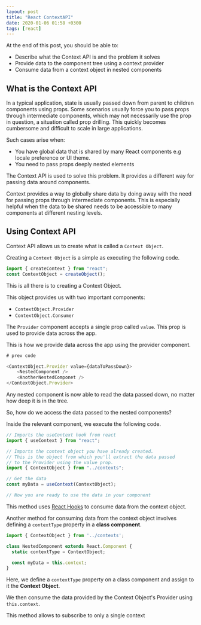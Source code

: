 ```yaml
---
layout: post
title: "React ContextAPI"
date: 2020-01-06 01:58 +0300
tags: [react]
---
```


At the end of this post, you should be able to:

- Describe what the Context API is and the problem it solves
- Provide data to the component tree using a context provider
- Consume data from a context object in nested components

## What is the Context API

In a typical application, state is usually passed down from parent to children
components using props. Some scenarios usually force you to pass props through intermediate
components, which may not necessarily use the prop in question, a situation called prop drilling.
This quickly becomes cumbersome and difficult to scale in large applications.

Such cases arise when:

- You have global data that is shared by many React components e.g locale preference or UI theme.
- You need to pass props deeply nested elements

The Context API is used to solve this problem. It provides a different way for passing
data around components.

Context provides a way to globally share data by doing away with the need for
passing props through intermediate components. This is especially helpful when
the data to be shared needs to be accessible to many components at different nesting
levels.

## Using Context API

Context API allows us to create what is called a `Context Object`.

Creating a `Context Object` is a simple as executing the following code.

```js
import { createContext } from "react";
const ContextObject = createObject();
```

This is all there is to creating a Context Object.

This object provides us with two important components:

- `ContextObject.Provider`
- `ContextObject.Consumer`

The `Provider` component accepts a single prop called `value`. This prop is used to provide
data across the app.

This is how we provide data across the app using the provider component.

```js
# prev code

<ContextObject.Provider value={dataToPassDown}>
	<NestedComponent />
	<AnotherNestedComponet />
</ContextObject.Provider>
```

Any nested component is now able to read the data passed down, no matter how deep it is in the tree.

So, how do we access the data passed to the nested components?

Inside the relevant component, we execute the following code.

```js
// Imports the useContext hook from react
import { useContext } from "react";

// Imports the context object you have already created.
// This is the object from which you'll extract the data passed
// to the Provider using the value prop.
import { ContextObject } from "../contexts";

// Get the data
const myData = useContext(ContextObject);

// Now you are ready to use the data in your component
```

This method uses [React Hooks](https://reactjs.org/docs/hooks-intro.html) to consume data
from the context object.

Another method for consuming data from the context object involves defining a `contextType`
property in a **class component**.

```js
import { ContextObject } from '../contexts';

class NestedComponent extends React.Component {
  static contextType = ContextObject;

  const myData = this.context;
}
```

Here, we define a `contextType` property on a class component and assign to it the
**Context Object**.

We then consume the data provided by the Context Object's Provider using `this.context`.

This method allows to subscribe to only a single context
